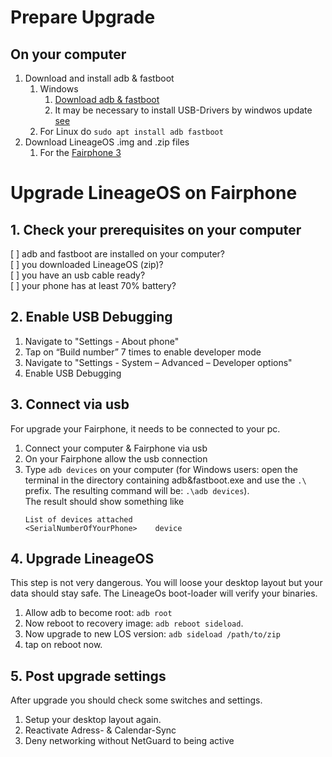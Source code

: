 # Prepare Upgrade
## On your computer

1. Download and install adb & fastboot
   1. Windows
      1. [Download adb & fastboot](https://developer.android.com/studio/releases/platform-tools)
      2. It may be necessary to install USB-Drivers by windwos update [see](https://forum.fairphone.com/t/gerat-wird-im-fastboot-mode-nicht-erkannt-os-flashen/42920/2)
   1. For Linux do `sudo apt install adb fastboot`
2. Download LineageOS .img and .zip files
   1. For the [Fairphone 3](https://download.lineageos.org/FP3)

# Upgrade LineageOS on Fairphone

## 1. Check your prerequisites on your computer
[ ] adb and fastboot are installed on your computer?  
[ ] you downloaded LineageOS (zip)?  
[ ] you have an usb cable ready?  
[ ] your phone has at least 70% battery?   


## 2. Enable USB Debugging

1. Navigate to "Settings - About phone"
1. Tap on “Build number” 7 times to enable developer mode
1. Navigate to "Settings - System – Advanced – Developer options"
1. Enable USB Debugging


## 3. Connect via usb

For upgrade your Fairphone, it needs to be connected to your pc.
1. Connect your computer & Fairphone via usb
1. On your Fairphone allow the usb connection
1. Type `adb devices` on your computer (for Windows users: open the terminal in the directory containing adb&fastboot.exe and use the `.\` prefix. The resulting command will be: `.\adb devices`).   
   The result should show something like   
   ```
   List of devices attached
   <SerialNumberOfYourPhone>	device
   ```


## 4. Upgrade LineageOS

This step is not very dangerous. 
You will loose your desktop layout but your data should stay safe.
The LineageOs boot-loader will verify your binaries.

1. Allow adb to become root: `adb root`
1. Now reboot to recovery image: `adb reboot sideload`.
1. Now upgrade to new LOS version: `adb sideload /path/to/zip`
1. tap on reboot now.


## 5. Post upgrade settings

After upgrade you should check some switches and settings.

1. Setup your desktop layout again.
1. Reactivate Adress- & Calendar-Sync
1. Deny networking without NetGuard to being active

